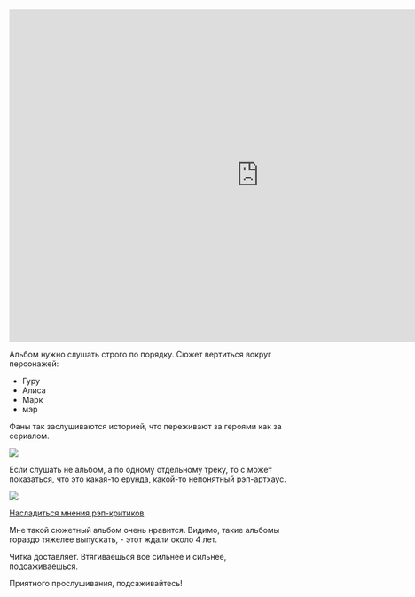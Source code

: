 <iframe frameborder="0" style="border:none;width:900px;height:600px;" width="900" height="600" src="https://music.yandex.ru/iframe/#album/3087311">Слушайте <a href='https://music.yandex.ru/album/3087311'>ГОРГОРОД</a> — <a href='https://music.yandex.ru/artist/249991'>Oxxxymiron</a> на Яндекс.Музыке</iframe>

Альбом нужно слушать строго по порядку. Сюжет вертиться вокруг персонажей:

- Гуру 
- Алиса
- Марк
- мэр

Фаны так заслушиваются историей, что переживают за героями как за сериалом.

![](/content/images/2015/12/fcd75af088ac6ef3a5d0cd9b5b78e1ab.png)

Если слушать не альбом, а по одному отдельному треку, то с может показаться, что это какая-то ерунда, какой-то непонятный рэп-артхаус.

![](/content/images/2015/12/8ca7b182e6c2b6ef96c89b039148652a.png)

[Насладиться мнения рэп-критиков](http://www.rap.ru/discography/1020)

Мне такой сюжетный альбом очень нравится. Видимо, такие альбомы гораздо тяжелее выпускать, - этот ждали около 4 лет.

Читка доставляет. Втягиваешься все сильнее и сильнее, подсаживаешься.

Приятного прослушивания, подсаживайтесь!